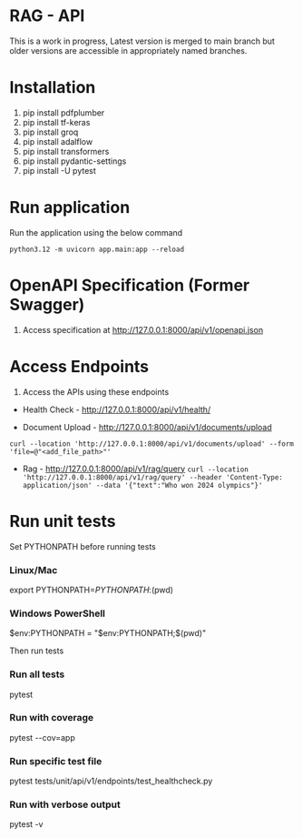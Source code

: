 # RAG - API
This is a work in progress, Latest version is merged to main branch but older versions are accessible in appropriately named branches.

# Installation
1. pip install pdfplumber
2. pip install tf-keras
3. pip install groq
4. pip install adalflow
5. pip install transformers
6. pip install pydantic-settings
7. pip install -U pytest

# Run application
Run the application using the below command

```python3.12 -m uvicorn app.main:app --reload```

# OpenAPI Specification (Former Swagger)
1. Access specification at http://127.0.0.1:8000/api/v1/openapi.json


# Access Endpoints
1. Access the APIs using these endpoints 
 - Health Check - http://127.0.0.1:8000/api/v1/health/
 
 - Document Upload - http://127.0.0.1:8000/api/v1/documents/upload

 ``` curl --location 'http://127.0.0.1:8000/api/v1/documents/upload' --form 'file=@"<add_file_path>"' ``` 

 - Rag - http://127.0.0.1:8000/api/v1/rag/query 
 ``` curl --location 'http://127.0.0.1:8000/api/v1/rag/query' --header 'Content-Type: application/json' --data '{"text":"Who won 2024 olympics"}' ```


# Run unit tests

Set PYTHONPATH before running tests
### Linux/Mac
export PYTHONPATH=$PYTHONPATH:$(pwd)

### Windows PowerShell
$env:PYTHONPATH = "$env:PYTHONPATH;$(pwd)"

Then run tests
### Run all tests 
pytest 
### Run with coverage 
pytest --cov=app 
### Run specific test file 
pytest tests/unit/api/v1/endpoints/test_healthcheck.py 
### Run with verbose output 
pytest -v